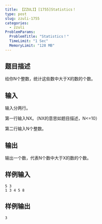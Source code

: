 ```yaml
---
title: 【ZZULI】[1755]Statistics！
type: post
slug: zzuli-1755
categories:
  - zzuli
ProblemParams:
  ProblemTitle: "Statistics！"
  TimeLimit: "1 Sec"
  MemoryLimit: "128 MB"
---
```


## 题目描述

给你N个整数，统计这些数中大于X的数的个数。

## 输入

输入分两行。

第一行输入NX。（NX的意思如题目描述，N<=10）

第二行输入N个整数。

## 输出

输出一个数，代表N个数中大于X的数的个数。

## 样例输入

```
5 3
1 3 4 5 8
```

## 样例输出

```
3
```
